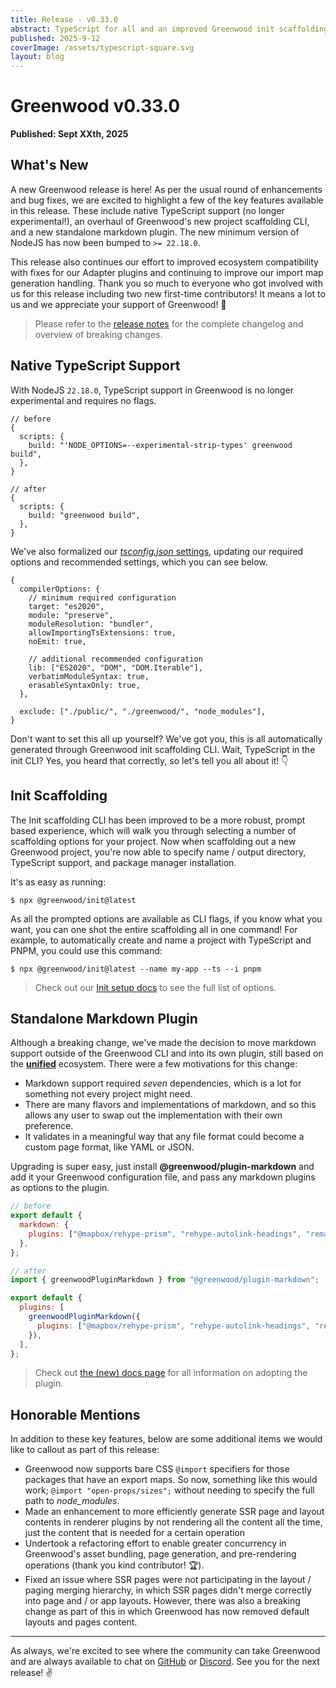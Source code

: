 ```yaml
---
title: Release - v0.33.0
abstract: TypeScript for all and an improved Greenwood init scaffolding experience.
published: 2025-9-12
coverImage: /assets/typescript-square.svg
layout: blog
---
```


# Greenwood v0.33.0

**Published: Sept XXth, 2025**

<!-- <img src="/assets/typescript.svg" style="display:block; width: 90%; margin: 10px auto;" alt="TypeScript logo"/> -->

## What's New

A new Greenwood release is here! As per the usual round of enhancements and bug fixes, we are excited to highlight a few of the key features available in this release. These include native TypeScript support (no longer experimental!), an overhaul of Greenwood's new project scaffolding CLI, and a new standalone markdown plugin. The new minimum version of NodeJS has now been bumped to `>= 22.18.0`.

This release also continues our effort to improved ecosystem compatibility with fixes for our Adapter plugins and continuing to improve our import map generation handling. Thank you so much to everyone who got involved with us for this release including two new first-time contributors! It means a lot to us and we appreciate your support of Greenwood! 💚

> Please refer to the [release notes](https://github.com/ProjectEvergreen/greenwood/releases/tag/v0.33.0) for the complete changelog and overview of breaking changes.

## Native TypeScript Support

With NodeJS `22.18.0`, TypeScript support in Greenwood is no longer experimental and requires no flags.

```json5
// before
{
  scripts: {
    build: "'NODE_OPTIONS=--experimental-strip-types' greenwood build",
  },
}
```

```json5
// after
{
  scripts: {
    build: "greenwood build",
  },
}
```

We've also formalized our [_tsconfig.json_ settings](/docs/resources/typescript/#setup), updating our required options and recommended settings, which you can see below.

```json5
{
  compilerOptions: {
    // minimum required configuration
    target: "es2020",
    module: "preserve",
    moduleResolution: "bundler",
    allowImportingTsExtensions: true,
    noEmit: true,

    // additional recommended configuration
    lib: ["ES2020", "DOM", "DOM.Iterable"],
    verbatimModuleSyntax: true,
    erasableSyntaxOnly: true,
  },

  exclude: ["./public/", "./greenwood/", "node_modules"],
}
```

Don't want to set this all up yourself? We've got you, this is all automatically generated through Greenwood init scaffolding CLI. Wait, TypeScript in the init CLI? Yes, you heard that correctly, so let's tell you all about it! 👇

## Init Scaffolding

The Init scaffolding CLI has been improved to be a more robust, prompt based experience, which will walk you through selecting a number of scaffolding options for your project. Now when scaffolding out a new Greenwood project, you're now able to specify name / output directory, TypeScript support, and package manager installation.

It's as easy as running:

```shell
$ npx @greenwood/init@latest
```

As all the prompted options are available as CLI flags, if you know what you want, you can one shot the entire scaffolding all in one command! For example, to automatically create and name a project with TypeScript and PNPM, you could use this command:

```shell
$ npx @greenwood/init@latest --name my-app --ts --i pnpm
```

> Check out our [Init setup docs](/docs/introduction/setup/#init) to see the full list of options.

## Standalone Markdown Plugin

Although a breaking change, we've made the decision to move markdown support outside of the Greenwood CLI and into its own plugin, still based on the [**unified**](https://unifiedjs.com/) ecosystem. There were a few motivations for this change:

- Markdown support required _seven_ dependencies, which is a lot for something not every project might need.
- There are many flavors and implementations of markdown, and so this allows any user to swap out the implementation with their own preference.
- It validates in a meaningful way that any file format could become a custom page format, like YAML or JSON.

Upgrading is super easy, just install **@greenwood/plugin-markdown** and add it your Greenwood configuration file, and pass any markdown plugins as options to the plugin.

```js
// before
export default {
  markdown: {
    plugins: ["@mapbox/rehype-prism", "rehype-autolink-headings", "remark-gfm"],
  },
};
```

```js
// after
import { greenwoodPluginMarkdown } from "@greenwood/plugin-markdown";

export default {
  plugins: [
    greenwoodPluginMarkdown({
      plugins: ["@mapbox/rehype-prism", "rehype-autolink-headings", "remark-gfm"],
    }),
  ],
};
```

> Check out [the (new) docs page](/docs/plugins/markdown/) for all information on adopting the plugin.

## Honorable Mentions

In addition to these key features, below are some additional items we would like to callout as part of this release:

- Greenwood now supports bare CSS `@import` specifiers for those packages that have an export maps. So now, something like this would work; `@import "open-props/sizes";` without needing to specify the full path to _node_modules_.
- Made an enhancement to more efficiently generate SSR page and layout contents in renderer plugins by not rendering all the content all the time, just the content that is needed for a certain operation
- Undertook a refactoring effort to enable greater concurrency in Greenwood's asset bundling, page generation, and pre-rendering operations (thank you kind contributor! 🏆).
- Fixed an issue where SSR pages were not participating in the layout / paging merging hierarchy, in which SSR pages didn't merge correctly into page and / or app layouts. However, there was also a breaking change as part of this in which Greenwood has now removed default layouts and pages content.

---

As always, we're excited to see where the community can take Greenwood and are always available to chat on [GitHub](https://github.com/ProjectEvergreen/greenwood) or [Discord](/discord/). See you for the next release! ✌️
